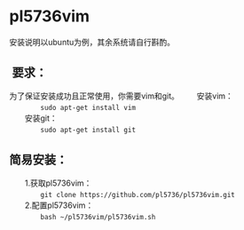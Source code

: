 # pl5736vim
安装说明以ubuntu为例，其余系统请自行斟酌。<br>
##  要求：
为了保证安装成功且正常使用，你需要vim和git。
　　安装vim：<br>
　　　　```sudo apt-get install vim```<br>
　　安装git：<br>
　　　　```sudo apt-get install git```<br>
## 简易安装：
　　1.获取pl5736vim：<br>
　　　　```git clone https://github.com/pl5736/pl5736vim.git```<br>
　　2.配置pl5736vim：<br>
　　　　```bash ~/pl5736vim/pl5736vim.sh```<br>
